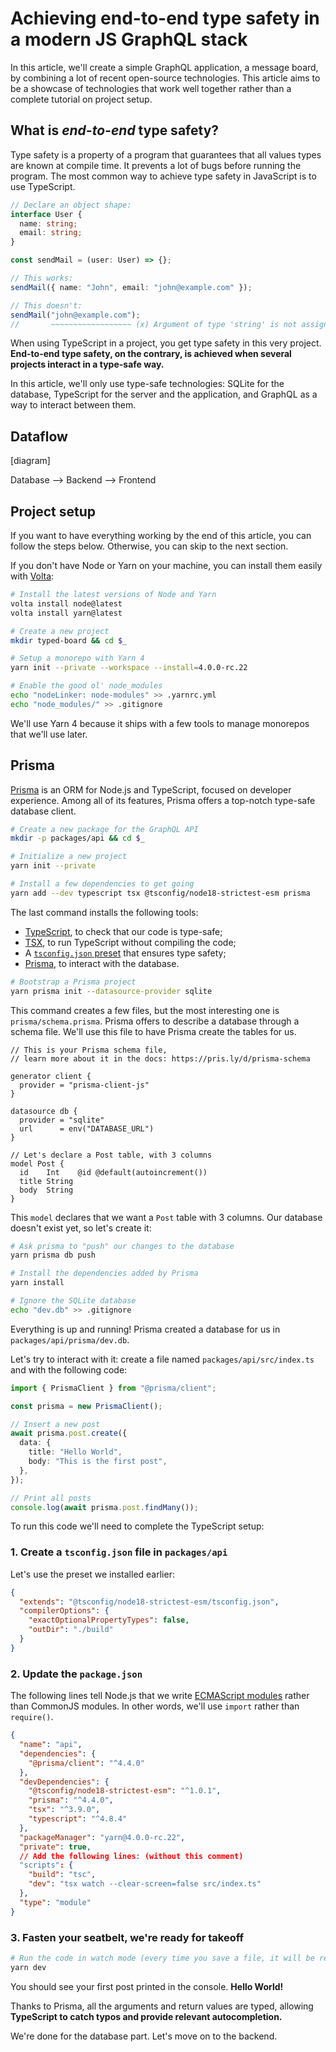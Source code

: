 # Achieving end-to-end type safety in a modern JS GraphQL stack

In this article, we'll create a simple GraphQL application, a message board, by combining a lot of recent open-source technologies. This article aims to be a showcase of technologies that work well together rather than a complete tutorial on project setup.

## What is _end-to-end_ type safety?

Type safety is a property of a program that guarantees that all values types are known at compile time. It prevents a lot of bugs before running the program. The most common way to achieve type safety in JavaScript is to use TypeScript.

```ts
// Declare an object shape:
interface User {
  name: string;
  email: string;
}

const sendMail = (user: User) => {};

// This works:
sendMail({ name: "John", email: "john@example.com" });

// This doesn't:
sendMail("john@example.com");
//       ~~~~~~~~~~~~~~~~~~ (x) Argument of type 'string' is not assignable to parameter of type 'User'.
```

When using TypeScript in a project, you get type safety in this very project. **End-to-end type safety, on the contrary, is achieved when several projects interact in a type-safe way.**

In this article, we'll only use type-safe technologies: SQLite for the database, TypeScript for the server and the application, and GraphQL as a way to interact between them.

## Dataflow

[diagram]

Database --> Backend --> Frontend

## Project setup

If you want to have everything working by the end of this article, you can follow the steps below. Otherwise, you can skip to the next section.

If you don't have Node or Yarn on your machine, you can install them easily with [Volta](https://volta.sh/):

```bash
# Install the latest versions of Node and Yarn
volta install node@latest
volta install yarn@latest

# Create a new project
mkdir typed-board && cd $_

# Setup a monorepo with Yarn 4
yarn init --private --workspace --install=4.0.0-rc.22

# Enable the good ol' node_modules
echo "nodeLinker: node-modules" >> .yarnrc.yml
echo "node_modules/" >> .gitignore
```

We'll use Yarn 4 because it ships with a few tools to manage monorepos that we'll use later.

## Prisma

[Prisma](https://www.prisma.io/) is an ORM for Node.js and TypeScript, focused on developer experience. Among all of its features, Prisma offers a top-notch type-safe database client.

```bash
# Create a new package for the GraphQL API
mkdir -p packages/api && cd $_

# Initialize a new project
yarn init --private

# Install a few dependencies to get going
yarn add --dev typescript tsx @tsconfig/node18-strictest-esm prisma
```

The last command installs the following tools:

- [TypeScript](https://www.typescriptlang.org/), to check that our code is type-safe;
- [TSX](https://github.com/esbuild-kit/tsx), to run TypeScript without compiling the code;
- A [`tsconfig.json` preset](https://github.com/tsconfig/bases/blob/main/bases/node18-strictest-esm.combined.json) that ensures type safety;
- [Prisma](https://www.prisma.io/), to interact with the database.

```bash
# Bootstrap a Prisma project
yarn prisma init --datasource-provider sqlite
```

This command creates a few files, but the most interesting one is `prisma/schema.prisma`. Prisma offers to describe a database through a schema file. We'll use this file to have Prisma create the tables for us.

```prisma
// This is your Prisma schema file,
// learn more about it in the docs: https://pris.ly/d/prisma-schema

generator client {
  provider = "prisma-client-js"
}

datasource db {
  provider = "sqlite"
  url      = env("DATABASE_URL")
}

// Let's declare a Post table, with 3 columns
model Post {
  id    Int    @id @default(autoincrement())
  title String
  body  String
}
```

This `model` declares that we want a `Post` table with 3 columns. Our database doesn't exist yet, so let's create it:

```bash
# Ask prisma to "push" our changes to the database
yarn prisma db push

# Install the dependencies added by Prisma
yarn install

# Ignore the SQLite database
echo "dev.db" >> .gitignore
```

Everything is up and running! Prisma created a database for us in `packages/api/prisma/dev.db`.

Let's try to interact with it: create a file named `packages/api/src/index.ts` and with the following code:

```ts
import { PrismaClient } from "@prisma/client";

const prisma = new PrismaClient();

// Insert a new post
await prisma.post.create({
  data: {
    title: "Hello World",
    body: "This is the first post",
  },
});

// Print all posts
console.log(await prisma.post.findMany());
```

To run this code we'll need to complete the TypeScript setup:

### 1. Create a `tsconfig.json` file in `packages/api`

Let's use the preset we installed earlier:

```json
{
  "extends": "@tsconfig/node18-strictest-esm/tsconfig.json",
  "compilerOptions": {
    "exactOptionalPropertyTypes": false,
    "outDir": "./build"
  }
}
```

### 2. Update the `package.json`

The following lines tell Node.js that we write [ECMAScript modules](https://nodejs.org/api/esm.html#introduction) rather than CommonJS modules. In other words, we'll use `import` rather than `require()`.

```json
{
  "name": "api",
  "dependencies": {
    "@prisma/client": "^4.4.0"
  },
  "devDependencies": {
    "@tsconfig/node18-strictest-esm": "^1.0.1",
    "prisma": "^4.4.0",
    "tsx": "^3.9.0",
    "typescript": "^4.8.4"
  },
  "packageManager": "yarn@4.0.0-rc.22",
  "private": true,
  // Add the following lines: (without this comment)
  "scripts": {
    "build": "tsc",
    "dev": "tsx watch --clear-screen=false src/index.ts"
  },
  "type": "module"
}
```

### 3. Fasten your seatbelt, we're ready for takeoff

```bash
# Run the code in watch mode (every time you save a file, it will be re-run)
yarn dev
```

You should see your first post printed in the console. **Hello World!**

Thanks to Prisma, all the arguments and return values are typed, allowing **TypeScript to catch typos and provide relevant autocompletion.**

We're done for the database part. Let's move on to the backend.
